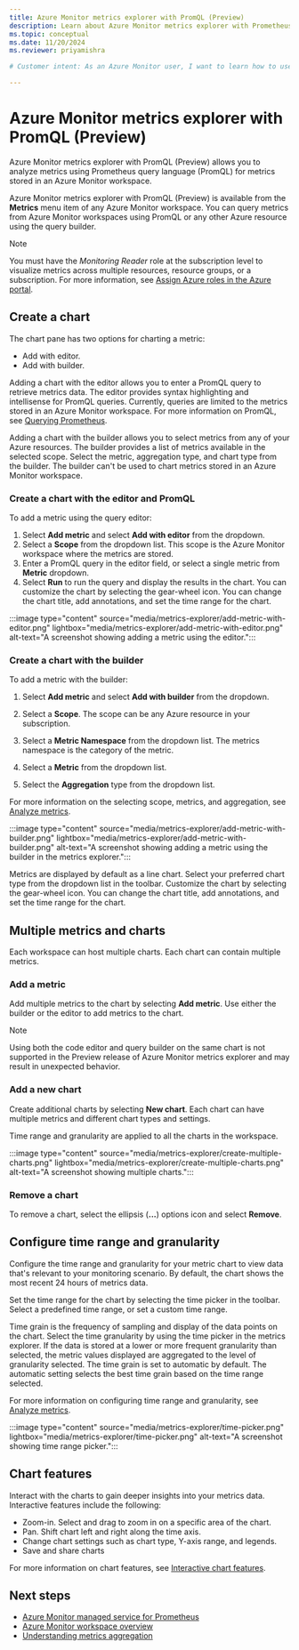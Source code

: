 ```yaml
---
title: Azure Monitor metrics explorer with PromQL (Preview)
description: Learn about Azure Monitor metrics explorer with Prometheus query language support.
ms.topic: conceptual
ms.date: 11/20/2024
ms.reviewer: priyamishra

# Customer intent: As an Azure Monitor user, I want to learn how to use Azure Monitor metrics explorer with PromQL.

---
```


# Azure Monitor metrics explorer with PromQL (Preview)

Azure Monitor metrics explorer with PromQL (Preview) allows you to analyze metrics using Prometheus query language (PromQL) for metrics stored in an Azure Monitor workspace.

Azure Monitor metrics explorer with PromQL (Preview) is available from the **Metrics** menu item of any Azure Monitor workspace. You can query metrics from Azure Monitor workspaces using PromQL or any other Azure resource using the query builder.

> [!NOTE]
> You must have the *Monitoring Reader* role at the subscription level to visualize metrics across multiple resources, resource groups, or a subscription. For more information, see [Assign Azure roles in the Azure portal](/azure/role-based-access-control/role-assignments-portal).

## Create a chart

The chart pane has two options for charting a metric:

* Add with editor.
* Add with builder.

Adding a chart with the editor allows you to enter a PromQL query to retrieve metrics data. The editor provides syntax highlighting and intellisense for PromQL queries. Currently, queries are limited to the metrics stored in an Azure Monitor workspace. For more information on PromQL, see [Querying Prometheus](https://prometheus.io/docs/prometheus/latest/querying/basics/).

Adding a chart with the builder allows you to select metrics from any of your Azure resources. The builder provides a list of metrics available in the selected scope. Select the metric, aggregation type, and chart type from the builder. The builder can't be used to chart metrics stored in an Azure Monitor workspace.

### Create a chart with the editor and PromQL

To add a metric using the query editor:

1. Select **Add metric** and select **Add with editor** from the dropdown. 
1. Select a **Scope** from the dropdown list. This scope is the Azure Monitor workspace where the metrics are stored.
1. Enter a PromQL query in the editor field, or select a single metric from **Metric** dropdown.
1. Select **Run** to run the query and display the results in the chart. You can customize the chart by selecting the gear-wheel icon. You can change the chart title, add annotations, and set the time range for the chart. 

:::image type="content" source="media/metrics-explorer/add-metric-with-editor.png" lightbox="media/metrics-explorer/add-metric-with-editor.png" alt-text="A screenshot showing adding a metric using the editor.":::

### Create a chart with the builder

To add a metric with the builder:

1. Select **Add metric** and select **Add with builder** from the dropdown.

1. Select a **Scope**. The scope can be any Azure resource in your subscription.
1. Select a **Metric Namespace** from the dropdown list. The metrics namespace is the category of the metric.
1. Select a **Metric** from the dropdown list.
1. Select the **Aggregation** type from the dropdown list.

For more information on the selecting scope, metrics, and aggregation, see [Analyze metrics](analyze-metrics.md#set-the-resource-scope).

:::image type="content" source="media/metrics-explorer/add-metric-with-builder.png" lightbox="media/metrics-explorer/add-metric-with-builder.png" alt-text="A screenshot showing adding a metric using the builder in the metrics explorer.":::

Metrics are displayed by default as a line chart. Select your preferred chart type from the dropdown list in the toolbar. Customize the chart by selecting the gear-wheel icon. You can change the chart title, add annotations, and set the time range for the chart.

## Multiple metrics and charts

Each workspace can host multiple charts. Each chart can contain multiple metrics.

### Add a metric

Add multiple metrics to the chart by selecting **Add metric**. Use either the builder or the editor to add metrics to the chart.

> [!NOTE]
> Using both the code editor and query builder on the same chart is not supported in the Preview release of Azure Monitor metrics explorer and may result in unexpected behavior.

### Add a new chart

Create additional charts by selecting **New chart**. Each chart can have multiple metrics and different chart types and settings.

Time range and granularity are applied to all the charts in the workspace.

:::image type="content" source="media/metrics-explorer/create-multiple-charts.png" lightbox="media/metrics-explorer/create-multiple-charts.png" alt-text="A screenshot showing multiple charts.":::

### Remove a chart

To remove a chart, select the ellipsis (**...**) options icon and select **Remove**.

## Configure time range and granularity

Configure the time range and granularity for your metric chart to view data that's relevant to your monitoring scenario. By default, the chart shows the most recent 24 hours of metrics data.

Set the time range for the chart by selecting the time picker in the toolbar. Select a predefined time range, or set a custom time range.

Time grain is the frequency of sampling and display of the data points on the chart. Select the time granularity by using the time picker in the metrics explorer. If the data is stored at a lower or more frequent granularity than selected, the metric values displayed are aggregated to the level of granularity selected. The time grain is set to automatic by default. The automatic setting selects the best time grain based on the time range selected.

For more information on configuring time range and granularity, see [Analyze metrics](analyze-metrics.md#configure-the-time-range).

:::image type="content" source="media/metrics-explorer/time-picker.png" lightbox="media/metrics-explorer/time-picker.png" alt-text="A screenshot showing time range picker.":::

## Chart features

Interact with the charts to gain deeper insights into your metrics data.
Interactive features include the following:

* Zoom-in. Select and drag to zoom in on a specific area of the chart.
* Pan. Shift chart left and right along the time axis.
* Change chart settings such as chart type, Y-axis range, and legends.
* Save and share charts

For more information on chart features, see [Interactive chart features](analyze-metrics.md#interactive-chart-features).

## Next steps

* [Azure Monitor managed service for Prometheus](prometheus-metrics-overview.md)
* [Azure Monitor workspace overview](azure-monitor-workspace-overview.md)
* [Understanding metrics aggregation](metrics-aggregation-explained.md)
